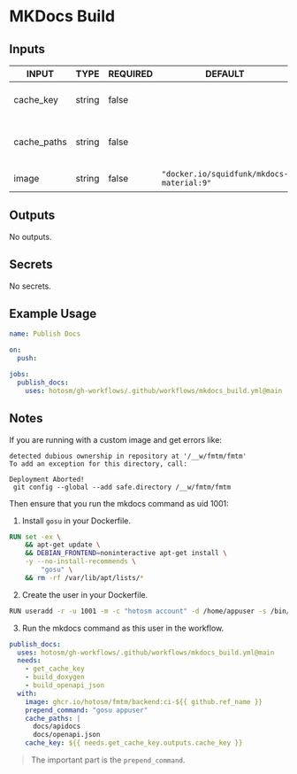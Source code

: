 # MKDocs Build

## Inputs

<!-- AUTO-DOC-INPUT:START - Do not remove or modify this section -->

| INPUT       | TYPE   | REQUIRED | DEFAULT                                   | DESCRIPTION                                           |
| ----------- | ------ | -------- | ----------------------------------------- | ----------------------------------------------------- |
| cache_key   | string | false    |                                           | The cache key to receive from <br>a previous job.     |
| cache_paths | string | false    |                                           | The paths to cache for preceeding/following <br>jobs. |
| image       | string | false    | `"docker.io/squidfunk/mkdocs-material:9"` | Override the image to build mkdocs.                   |

<!-- AUTO-DOC-INPUT:END -->

## Outputs

<!-- AUTO-DOC-OUTPUT:START - Do not remove or modify this section -->

No outputs.

<!-- AUTO-DOC-OUTPUT:END -->

## Secrets

<!-- AUTO-DOC-SECRETS:START - Do not remove or modify this section -->

No secrets.

<!-- AUTO-DOC-SECRETS:END -->

## Example Usage

```yaml
name: Publish Docs

on:
  push:

jobs:
  publish_docs:
    uses: hotosm/gh-workflows/.github/workflows/mkdocs_build.yml@main
```

## Notes

If you are running with a custom image and get errors like:

```
detected dubious ownership in repository at '/__w/fmtm/fmtm'
To add an exception for this directory, call:

Deployment Aborted!
 git config --global --add safe.directory /__w/fmtm/fmtm
```

Then ensure that you run the mkdocs command as uid 1001:

1. Install `gosu` in your Dockerfile.

```dockerfile
RUN set -ex \
    && apt-get update \
    && DEBIAN_FRONTEND=noninteractive apt-get install \
    -y --no-install-recommends \
        "gosu" \
    && rm -rf /var/lib/apt/lists/*
```

2. Create the user in your Dockerfile.

```bash
RUN useradd -r -u 1001 -m -c "hotosm account" -d /home/appuser -s /bin/false appuser
```

3. Run the mkdocs command as this user in the workflow.

```yaml
publish_docs:
  uses: hotosm/gh-workflows/.github/workflows/mkdocs_build.yml@main
  needs:
    - get_cache_key
    - build_doxygen
    - build_openapi_json
  with:
    image: ghcr.io/hotosm/fmtm/backend:ci-${{ github.ref_name }}
    prepend_command: "gosu appuser"
    cache_paths: |
      docs/apidocs
      docs/openapi.json
    cache_key: ${{ needs.get_cache_key.outputs.cache_key }}
```

> The important part is the `prepend_command`.
